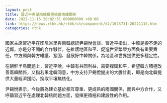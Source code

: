 ```yaml
---
layout: post
title: 習近平希望南韓積極改善兩韓關係
date: 2022-11-15 20:02:31.000000000 +08:00
link: https://news.rthk.hk/rthk/ch/component/k2/1675731-20221115.htm
categories: rthk
---
```


國家主席習近平在印尼峇里與南韓總統尹錫悅會談。習近平指出，中韓是搬不走的近鄰，亦是分不開的合作夥伴，在維護地區和平、促進世界繁榮方面負有重要責任，中方願與韓方維護、鞏固、發展好中韓關係，為地區和世界提供更多穩定性。

在朝鮮半島問題上，習近平說，中韓有共同利益，需要捍衛和平，希望韓方積極改善兩韓關係，又指若果北韓同意，中方支持尹錫悅提出的大膽計劃，即是向北韓提供大量經濟援助，換取平壤無核化。

尹錫悅表示，今後將為建立基於相互尊重、更成熟的兩國關係，而與中方合作，又呼籲習近平在處理北韓核問題方面，發揮更積極和建設性的作用。
